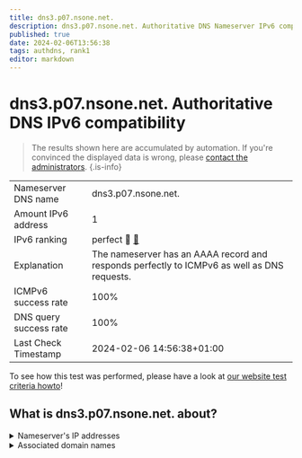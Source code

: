 ```yaml
---
title: dns3.p07.nsone.net.
description: dns3.p07.nsone.net. Authoritative DNS Nameserver IPv6 compatibility
published: true
date: 2024-02-06T13:56:38
tags: authdns, rank1
editor: markdown
---
```


# dns3.p07.nsone.net. Authoritative DNS IPv6 compatibility

> The results shown here are accumulated by automation. If you're convinced the displayed data is wrong, please [contact the administrators](/howto/chat). 
{.is-info}




|   |   |
| - | - |
| Nameserver DNS name | dns3.p07.nsone.net.
| Amount IPv6 address | 1
| IPv6 ranking | perfect :1st_place_medal: [🔗](/howto/ranking) |
| Explanation | The nameserver has an AAAA record and responds perfectly to ICMPv6 as well as DNS requests. |
| ICMPv6 success rate | 100%|
| DNS query success rate | 100% |
| Last Check Timestamp | 2024-02-06 14:56:38+01:00 |

To see how this test was performed, please have a look at [our website test criteria howto](/howto/testcriteria/authdns)!


## What is dns3.p07.nsone.net. about?




<details>
<summary>Nameserver's IP addresses</summary>

2620:4d:4000:6259:7:7:0:3

</details>



<details>
<summary>Associated domain names</summary>

spotify.com

</details>
